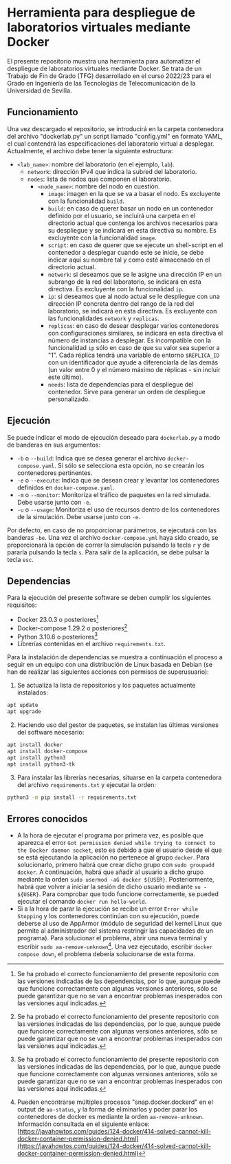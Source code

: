 # Herramienta para despliegue de laboratorios virtuales mediante Docker
El presente repositorio muestra una herramienta para automatizar el despliegue de laboratorios virtuales mediante Docker.
Se trata de un Trabajo de Fin de Grado (TFG) desarrollado en el curso 2022/23 para el Grado en Ingeniería de las Tecnologías de Telecomunicación de la Universidad de Sevilla.
## Funcionamiento
Una vez descargado el repositorio, se introducirá en la carpeta contenedora del archivo "dockerlab.py" un script llamado "config.yml" en formato YAML, el cual contendrá las especificaciones del laboratorio virtual a desplegar. Actualmente, el archivo debe tener la siguiente estructura:
- `<lab_name>`: nombre del laboratorio (en el ejemplo, `lab`).
  - `network`: dirección IPv4 que indica la subred del laboratorio.
  - `nodes`: lista de nodos que componen el laboratorio.
    - `<node_name>`: nombre del nodo en cuestión.
      - `image`: imagen en la que se va a basar el nodo. Es excluyente con la funcionalidad `build`.
      - `build`: en caso de querer basar un nodo en un contenedor definido por el usuario, se incluirá una carpeta en el directorio actual que contenga los archivos necesarios para su despliegue y se indicará en esta directiva su nombre. Es excluyente con la funcionalidad `image`.
      - `script`: en caso de querer que se ejecute un shell-script en el contenedor a desplegar cuando este se inicie, se debe indicar aquí su nombre tal y como esté almacenado en el directorio actual.
      - `network`: si deseamos que se le asigne una dirección IP en un subrango de la red del laboratorio, se indicará en esta directiva. Es excluyente con la funcionalidad `ip`.
      - `ip`: si deseamos que al nodo actual se le despliegue con una dirección IP concreta dentro del rango de la red del laboratorio, se indicará en esta directiva. Es excluyente con las funcionalidades `network` y `replicas`.
      - `replicas`: en caso de desear desplegar varios contenedores con configuraciones similares, se indicará en esta directiva el número de instancias a desplegar. Es incompatible con la funcionalidad `ip` sólo en caso de que su valor sea superior a "1". Cada réplica tendrá una variable de entorno `$REPLICA_ID` con un identificador que ayude a diferenciarla de las demás (un valor entre 0 y el número máximo de réplicas - sin incluir este último).
      - `needs`: lista de dependencias para el despliegue del contenedor. Sirve para generar un orden de despliegue personalizado.
## Ejecución
Se puede indicar el modo de ejecución deseado para `dockerlab.py` a modo de banderas en sus argumentos:
- `-b` o `--build`: Indica que se desea generar el archivo `docker-compose.yaml`. Si sólo se selecciona esta opción, no se crearán los contenedores pertinentes.
- `-e` o `--execute`: Indica que se desean crear y levantar los contenedores definidos en `docker-compose.yaml`.
- `-m` o `--monitor`: Monitoriza el tráfico de paquetes en la red simulada. Debe usarse junto con `-e`.
- `-u` o `--usage`: Monitoriza el uso de recursos dentro de los contenedores de la simulación. Debe usarse junto con `-e`.

Por defecto, en caso de no proporcionar parámetros, se ejecutará con las banderas `-be`.
Una vez el archivo `docker-compose.yml` haya sido creado, se proporcionará la opción de correr la simulación pulsando la tecla `r` y de pararla pulsando la tecla `s`. Para salir de la aplicación, se debe pulsar la tecla `esc`.
## Dependencias 
Para la ejecución del presente software se deben cumplir los siguientes requisitos:
- Docker 23.0.3 o posteriores[^1]
- Docker-compose 1.29.2 o posteriores[^1]
- Python 3.10.6 o posteriores[^1]
- Librerías contenidas en el archivo `requirements.txt`.

Para la instalación de dependencias se muestra a continuación el proceso a seguir en un equipo con una distribución de Linux basada en Debian (se han de realizar las siguientes acciones con permisos de superusuario):
1. Se actualiza la lista de repositorios y los paquetes actualmente instalados:
```bash
apt update
apt upgrade
```
2. Haciendo uso del gestor de paquetes, se instalan las últimas versiones del software necesario:
```bash
apt install docker
apt install docker-compose
apt install python3
apt install python3-tk
```
3. Para instalar las librerías necesarias, situarse en la carpeta contenedora del archivo `requirements.txt` y ejecutar la orden:
```bash
python3 -m pip install -r requirements.txt
```

## Errores conocidos
- A la hora de ejecutar el programa por primera vez, es posible que aparezca el error `Got permission denied while trying to connect to the Docker daemon socket`, esto es debido a que el usuario desde el que se está ejecutando la aplicación no pertenece al grupo `docker`. Para solucionarlo, primero habrá que crear dicho grupo con `sudo groupadd docker`. A continuación, habrá que añadir al usuario a dicho grupo mediante la orden `sudo usermod -aG docker ${USER}`. Posteriormente, habrá que volver a iniciar la sesión de dicho usuario mediante `su - ${USER}`. Para comprobar que todo funcione correctamente, se pueded ejecutar el comando `docker run hello-world`.
- Si a la hora de parar la ejecución se recibe un error `Error while Stopping` y los contenedores continúan con su ejecución, puede deberse al uso de AppArmor (módulo de seguridad del kernel Linux que permite al administrador del sistema restringir las capacidades de un programa). Para solucionar el problema, abrir una nueva terminal y escribir `sudo aa-remove-unknown`[^2]. Una vez ejecutado, escribir `docker compose down`, el problema debería solucionarse de esta forma.

[^1]: Se ha probado el correcto funcionamiento del presente repositorio con las versiones indicadas de las dependencias, por lo que, aunque puede que funcione correctamente con algunas versiones anteriores, sólo se puede garantizar que no se van a encontrar problemas inesperados con las versiones aquí indicadas.
[^2]: Pueden encontrarse múltiples procesos "snap.docker.dockerd" en el output de `aa-status`, y la forma de eliminarlos y poder parar los contenedores de docker es mediante la orden `aa-remove-unknown`. Información consultada en el siguiente enlace: [https://javahowtos.com/guides/124-docker/414-solved-cannot-kill-docker-container-permission-denied.html](https://javahowtos.com/guides/124-docker/414-solved-cannot-kill-docker-container-permission-denied.html)
